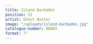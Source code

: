 ```yaml
---
title: Island Barbados
position: 21
artist: Ghost Hunter
image: "/uploads/island-barbados.jpg"
catalogue-number: HA003
format: 7"
---
```


